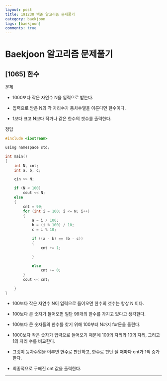 ```yaml
---
layout: post
title: 191230 백준 알고리즘 문제풀기
category: baekjoon
tags: [baekjoon]
comments: true
---
```


# Baekjoon 알고리즘 문제풀기

## [1065] 한수

문제
- 1000보다 작은 자연수 N을 입력으로 받는다.

- 입력으로 받은 N의 각 자리수가 등차수열을 이룬다면 한수이다.

- 1보다 크고 N보다 작거나 같은 한수의 갯수를 출력한다.

정답
```c
#include <iostream>

using namespace std;

int main()
{
	int N, cnt;
	int a, b, c;

	cin >> N;

	if (N < 100)
		cout << N;
	else
	{
		cnt = 99;
		for (int i = 100; i <= N; i++)
		{
			a = i / 100;
			b = (i % 100) / 10;
			c = i % 10;

			if ((a - b) == (b - c))
			{
				cnt += 1;

			}

			else
				cnt += 0;
		}
		cout << cnt;

	}
}
```
- 100보다 작은 자연수 N이 입력으로 들어오면 한수의 갯수는 항상 N 이다.

- 100보다 큰 숫자가 들어오면 일단 99개의 한수를 가지고 있다고 생각한다.

- 100보다 큰 숫자들의 한수를 찾기 위해 100부터 N까지 for문을 돌린다.

- 1000보다 작은 숫자가 입력으로 들어오기 때문에 100의 자리와 10의 자리, 그리고 1의 자리 수를 비교한다.

- 그것이 등차수열을 이루면 한수로 판단하고, 한수로 판단 될 때마다 cnt가 1씩 증가한다.

- 최종적으로 구해진 cnt 값을 출력한다.
---
